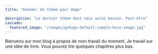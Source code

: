 ```yaml
---
title: "Ananke: Un thème pour Hugo"

description: "Le dernier thème dont vous aurez besoin. Peut-être"
cascade:
  featured_image: "/images/gohugo-default-sample-hero-image.jpg"
---
```


Bienvenu sur mon blog à propos de mon travail du moment. Je travail sur une idée de livre. Vous pouvez lire quelques chapitres plus bas.
